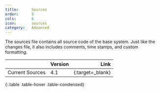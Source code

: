 ```yaml
---
title:      Sources
order:      5
cols:       6
icon:       sources
category:   Advanced
---
```

The sources file contains all source code of the base system. Just like the changes file, it also includes comments, time stamps, and custom formatting.

|                | Version   | Link                                                      |
| -------------- |:--------- | ---------------------------------------------------------:|
| Current Sources   | 4.1       | [<i class="fa fa-download"></i>][sources]{:target=_blank} |
{:.table .table-hover .table-condensed}

[sources]: http://ftp.squeak.org/4.5/SqueakV41.sources.zip
